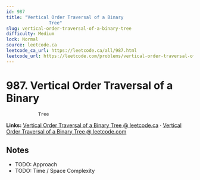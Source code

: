 ```yaml
--- 
id: 987
title: "Vertical Order Traversal of a Binary
                Tree"
slug: vertical-order-traversal-of-a-binary-tree
difficulty: Medium
lock: Normal
source: leetcode.ca
leetcode_ca_url: https://leetcode.ca/all/987.html
leetcode_url: https://leetcode.com/problems/vertical-order-traversal-of-a-binary-tree/
---
```


# 987. Vertical Order Traversal of a Binary
                Tree

**Links:** [Vertical Order Traversal of a Binary
                Tree @ leetcode.ca](https://leetcode.ca/all/987.html) · [Vertical Order Traversal of a Binary
                Tree @ leetcode.com](https://leetcode.com/problems/vertical-order-traversal-of-a-binary-tree/)

## Notes
- TODO: Approach
- TODO: Time / Space Complexity
